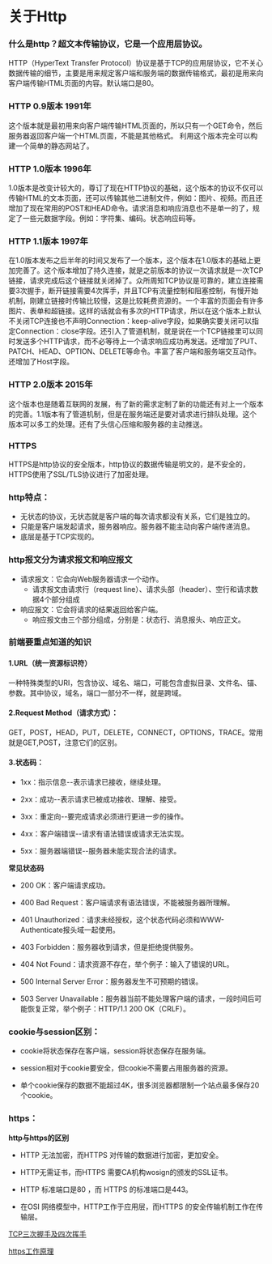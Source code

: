 # 关于Http

### 什么是http？**超文本传输协议**，它是一个**应用层**协议。

HTTP（HyperText Transfer Protocol）协议是基于TCP的应用层协议，它不关心数据传输的细节，主要是用来规定客户端和服务端的数据传输格式，最初是用来向客户端传输HTML页面的内容。默认端口是80。

### HTTP 0.9版本  1991年
这个版本就是最初用来向客户端传输HTML页面的，所以只有一个GET命令，然后服务器返回客户端一个HTML页面，不能是其他格式。
利用这个版本完全可以构建一个简单的静态网站了。

### HTTP 1.0版本  1996年
1.0版本是改变计较大的，尊订了现在HTTP协议的基础，这个版本的协议不仅可以传输HTML的文本页面，还可以传输其他二进制文件，例如：图片、视频。而且还增加了现在常用的POST和HEAD命令。请求消息和响应消息也不是单一的了，规定了一些元数据字段。例如：字符集、编码。状态响应码等。

### HTTP 1.1版本 1997年
在1.0版本发布之后半年的时间又发布了一个版本，这个版本在1.0版本的基础上更加完善了。这个版本增加了持久连接，就是之前版本的协议一次请求就是一次TCP链接，请求完成后这个链接就关闭掉了。众所周知TCP协议是可靠的，建立连接需要3次握手，断开链接需要4次挥手，并且TCP有流量控制和阻塞控制，有慢开始机制，刚建立链接时传输比较慢，这是比较耗费资源的。一个丰富的页面会有许多图片、表单和超链接。这样的话就会有多次的HTTP请求，所以在这个版本上默认不关闭TCP连接也不声明Connection：keep-alive字段，如果确实要关闭可以指定Connection：close字段。还引入了管道机制，就是说在一个TCP链接里可以同时发送多个HTTP请求，而不必等待上一个请求响应成功再发送。还增加了PUT、PATCH、HEAD、OPTION、DELETE等命令。丰富了客户端和服务端交互动作。还增加了Host字段。

### HTTP 2.0版本  2015年
这个版本也是随着互联网的发展，有了新的需求定制了新的功能还有对上一个版本的完善。1.1版本有了管道机制，但是在服务端还是要对请求进行排队处理。这个版本可以多工的处理。还有了头信心压缩和服务器的主动推送。

### HTTPS
HTTPS是http协议的安全版本，http协议的数据传输是明文的，是不安全的，HTTPS使用了SSL/TLS协议进行了加密处理。

### http特点：
* 无状态的协议，无状态就是客户端的每次请求都没有关系，它们是独立的。
* 只能是客户端发起请求，服务器响应。服务器不能主动向客户端传递消息。
* 底层是基于TCP实现的。

### http报文分为请求报文和响应报文

* 请求报文：它会向Web服务器请求一个动作。
    * 请求报文由请求行（request line）、请求头部（header）、空行和请求数据4个部分组成
* 响应报文：它会将请求的结果返回给客户端。
    * 响应报文由三个部分组成，分别是：状态行、消息报头、响应正文。

### 前端要重点知道的知识

#### 1.URL（统一资源标识符）

一种特殊类型的URI，包含协议、域名、端口，可能包含虚拟目录、文件名、锚、参数。其中协议，域名，端口一部分不一样，就是跨域。

#### 2.Request Method（请求方式）：

GET，POST，HEAD，PUT，DELETE，CONNECT，OPTIONS，TRACE。常用就是GET,POST，注意它们的区别。

#### 3.状态码：
* 1xx：指示信息--表示请求已接收，继续处理。

* 2xx：成功--表示请求已被成功接收、理解、接受。

* 3xx：重定向--要完成请求必须进行更进一步的操作。

* 4xx：客户端错误--请求有语法错误或请求无法实现。

* 5xx：服务器端错误--服务器未能实现合法的请求。

**常见状态码**

* 200 OK：客户端请求成功。

* 400 Bad Request：客户端请求有语法错误，不能被服务器所理解。

* 401 Unauthorized：请求未经授权，这个状态代码必须和WWW-Authenticate报头域一起使用。

* 403 Forbidden：服务器收到请求，但是拒绝提供服务。

* 404 Not Found：请求资源不存在，举个例子：输入了错误的URL。

* 500 Internal Server Error：服务器发生不可预期的错误。

* 503 Server Unavailable：服务器当前不能处理客户端的请求，一段时间后可能恢复正常，举个例子：HTTP/1.1 200 OK（CRLF）。

### cookie与session区别：

* cookie将状态保存在客户端，session将状态保存在服务端。

* session相对于cookie要安全，但cookie不需要占用服务器的资源。

* 单个cookie保存的数据不能超过4K，很多浏览器都限制一个站点最多保存20个cookie。

### https：

**http与https的区别**

* HTTP 无法加密，而HTTPS 对传输的数据进行加密，更加安全。

* HTTP无需证书，而HTTPS 需要CA机构wosign的颁发的SSL证书。

* HTTP 标准端口是80 ，而 HTTPS 的标准端口是443。

* 在OSI 网络模型中，HTTP工作于应用层，而HTTPS 的安全传输机制工作在传输层。


[TCP三次握手及四次挥手](https://www.jianshu.com/p/a1ebc61ce141)

[https工作原理](https://blog.csdn.net/sean_cd/article/details/6966130)
